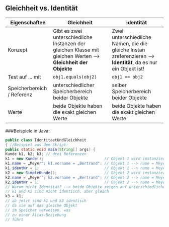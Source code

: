 ## Gleichheit vs. Identität

| Eigenschaften  | Gleichheit | identität |
| ------------- | ------------- | --------------- |
| Konzept  |  Gibt es zwei unterschiedliche Instanzen der gleichen Klasse mit gleichen Werten --> **Gleichheit der Objekte**  | Zwei unterschiedliche Namen, die die gleiche Instan zreferenzieren --> **Identität**, da es nur ein Objekt ist! |
| Test auf ... mit | <code>obj1.equals(obj2)</code> | <code>obj1 == obj2</code> |
| Speicherbereich / Referenz | unterschiedlicher Speicherbereich beider Objekte | selber Speicherbereich beider Objekte |
| Werte | beide Objekte haben die exakt gleichen Werte | beide Objekte haben die exakt gleichen Werte |


###Beispiele in Java:

```java
public class IdentitaetUndGleichheit
{ //Beispiel aus dem Skript:
public static void main(String[] args) {
Kunde k1, k2; k3; // drei Referenzen
k1 = new Kunde();                           // Objekt 1 wird instanziert
k1.name = „Meyer"; k1.vorname = „Bertrand"; // Objekt 1 --> name = Meyer, vorname = Bernd 
k1.identNr = 1;                             // Objekt 1 --> name = Meyer, vorname = Bernd, nr = 1
k2 = new SimpleKunde();                     // Objekt 2 wird instanziert
k2.name = „Meyer"; k2.vorname = „Bertrand"; // Objekt 2 --> name = Meyer, vorname = Bernd --> = Vorname und Name von Objekt 1
k2.identNr = 1;                             // Objekt 2 --> name = Meyer, vorname = Bernd, nr = 1 --> exakte selbe Werte --> Gleichheit mit Objekt 1
// Warum nicht Identität? --> beide Objekte zeigen auf unterschiedliche Bereiche im Speicher --> darum keine Identität
// k1 und K2 sind nicht identisch, aber gleich
k3 = k1;
// ab jetzt sind k1 und k3 identisch
// da sie auf das gleiche Objekt
// im Speicher verweisen, was
// zu einer Alias-Beziehung
// führt
```

